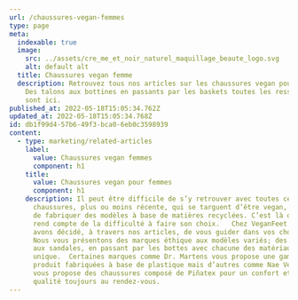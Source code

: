 ```yaml
---
url: /chaussures-vegan-femmes
type: page
meta:
  indexable: true
  image:
    src: ../assets/cre_me_et_noir_naturel_maquillage_beaute_logo.svg
    alt: default alt
  title: Chaussures vegan femme
  description: Retrouvez tous nos articles sur les chaussures vegan pour femmes.
    Des talons aux bottines en passants par les baskets toutes les ressources
    sont ici.
published_at: 2022-05-18T15:05:34.762Z
updated_at: 2022-05-18T15:05:34.768Z
id: db1f99d4-57b6-49f3-bca0-6eb0c3598939
content:
  - type: marketing/related-articles
    label:
      value: Chaussures vegan femmes
      component: h1
    title:
      value: Chaussures vegan pour femmes
      component: h1
    description: Il peut être difficile de s’y retrouver avec toutes ces marques de
      chaussures, plus ou moins récente, qui se targuent d’être vegan, éthique,
      de fabriquer des modèles à base de matières recyclées. C’est là qu’on se
      rend compte de la difficulté à faire son choix.   Chez VeganFeet nous
      avons décidé, à travers nos articles, de vous guider dans vos choix mode.
      Nous vous présentons des marques éthique aux modèles variés; des baskets
      aux sandales, en passant par les bottes avec chacune des matériaux
      unique.  Certaines marques comme Dr. Martens vous propose une gamme de
      produit fabriquées à base de plastique mais d’autres comme Nae Vegan Shoes
      vous propose des chaussures composé de Piñatex pour un confort et une
      qualité toujours au rendez-vous.
---
```

